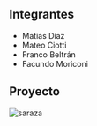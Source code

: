 ## Integrantes
- Matias Díaz
- Mateo Ciotti
- Franco Beltrán
- Facundo Moriconi



## Proyecto

![saraza](/imgs/sd.png)
